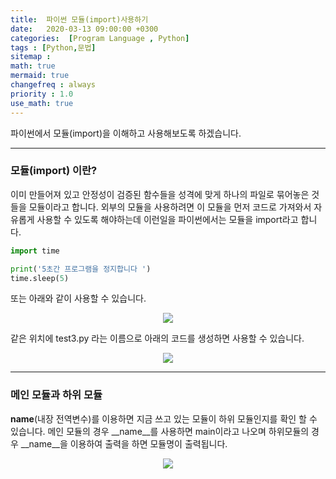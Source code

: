 ```yaml
---
title:  파이썬 모듈(import)사용하기
date:   2020-03-13 09:00:00 +0300
categories:  [Program Language , Python]
tags : [Python,문법]
sitemap :
math: true
mermaid: true
changefreq : always
priority : 1.0
use_math: true
---
```


파이썬에서 모듈(import)을 이해하고 사용해보도록 하겠습니다.

--------

### 모듈(import) 이란?

이미 만들어져 있고 안정성이 검증된 함수들을 성격에 맞게 하나의 파일로 묶어놓은 것들을 모듈이라고 합니다. 외부의 모듈을 사용하려면 이 모듈을 먼저 코드로 가져와서 자유롭게 사용할 수 있도록 해야하는데 이런일을 파이썬에서는 모듈을 import라고 합니다. 


```python
import time 

print('5초간 프로그램을 정지합니다 ')
time.sleep(5)
```

또는 아래와 같이 사용할 수 있습니다. 

<center><img src="../../assets//images/import.png" ></center>

같은 위치에 test3.py 라는 이름으로 아래의 코드를 생성하면 사용할 수 있습니다. 

<center><img src="../../assets//images/import2.png" ></center>


--------


### 메인 모듈과 하위 모듈

__name__(내장 전역변수)를 이용하면 지금 쓰고 있는 모듈이 하위 모듈인지를 확인 할 수 있습니다. 메인 모듈의 경우 __name__를 사용하면 main이라고 나오며 하위모듈의 경우 __name__을 이용하여 출력을 하면 모듈명이 출력됩니다. 


<center><img src="../../assets//images/import3.png" ></center>

